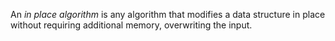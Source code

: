 An _in place algorithm_ is any algorithm that modifies a data structure in place without requiring additional memory, overwriting the input.
